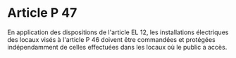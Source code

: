 # Article P 47

En application des dispositions de l'article EL 12, les installations électriques des locaux visés à l'article P 46 doivent être commandées et protégées indépendamment de celles effectuées dans les locaux où le public a accès.
